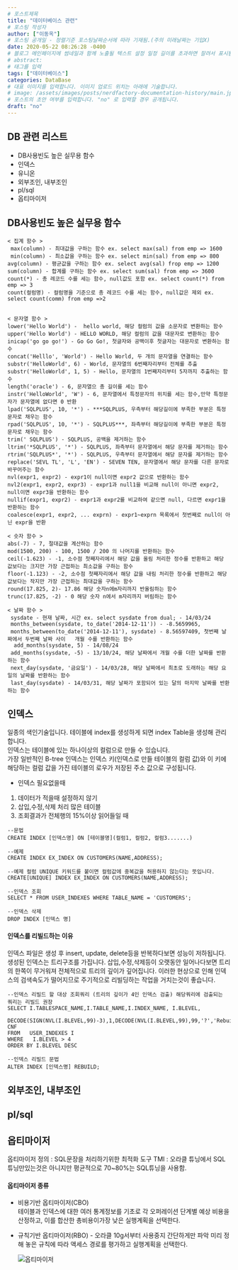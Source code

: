 ```yaml
---
# 포스트제목
title: "데이터베이스 관련"
# 포스팅 작성자
author: ["이동옥"] 
# 포스팅 공개일 - 정렬기준 포스팅날짜순서에 따라 기재됨.(주의 미래날짜는 기입X)
date: 2020-05-22 08:26:28 -0400
# 블로그 메인페이지에 썸네일과 함께 노출될 텍스트 설정 일정 길이를 초과하면 잘려서 표시됨.
# abstract:
# 태그를 입력
tags: ["데이터베이스"]
categories: DataBase
# 대표 이미지를 입력합니다. 이미지 업로드 위치는 아래에 기술합니다.
# image: /assets/images/posts/nerdfactory-documentation-history/main.jpg
# 포스트의 초안 여부를 입력합니다. "no" 로 입력할 경우 공개됩니다.
draft: "no"
---
```


## DB 관련 리스트  
 - DB사용빈도 높은 실무용 함수  
 - 인덱스   
 - 유니온   
 - 외부조인, 내부조인  
 - pl/sql  
 - 옵티마이저  


## DB사용빈도 높은 실무용 함수  

```
< 집계 함수 >
 max(column) - 최대값을 구하는 함수 ex. select max(sal) from emp => 1600
 min(column) - 최소값을 구하는 함수 ex. select min(sal) from emp => 800
avg(column) - 평균값을 구하는 함수 ex. select avg(sal) frop emp => 1200
sum(column) - 합계를 구하는 함수 ex. select sum(sal) from emp => 3600
count(*) - 총 레코드 수를 세는 함수, null값도 포함 ex. select count(*) from emp => 3
count(컬럼명) - 컬럼명을 기준으로 총 레코드 수를 세는 함수, null값은 제외 ex. select count(comm) from emp =>2


< 문자열 함수 >
lower('Hello World') -  hello world, 해당 컬럼의 값을 소문자로 변환하는 함수
upper('Hello World') - HELLO WORLD, 해당 컬럼의 값을 대문자로 변환하는 함수
inicap('go go go!') - Go Go Go!, 첫글자와 공백이후 첫글자는 대문자로 변환하는 함수
concat('Helllo', 'World') - Hello World, 두 개의 문자열을 연결하는 함수
substr('HelloWorld', 6) - World, 문자열의 6번째자리부터 전체를 추출
substr('HelloWorld', 1, 5) - Hello, 문자열의 1번째자리부터 5자까지 추출하는 함수
length('oracle') - 6, 문자열으 총 길이를 세는 함수 
instr('HelloWorld', 'W') - 6, 문자열에서 특정문자의 위치를 세는 함수,만약 특정문자가 문자열에 없다면 0 반환
lpad('SQLPLUS', 10, '*') - ***SQLPLUS, 우측부터 해당길이에 부족한 부분은 특정문자로 채우는 함수
rpad('SQLPLUS', 10, '*') - SQLPLUS***, 좌측부터 해당길이에 부족한 부분은 특정문자로 채우는 함수 
trim(' SQLPLUS') - SQLPLUS, 공백을 제거하는 함수
ltrim('*SQLPLUS', '*') - SQLPLUS, 좌측부터 문자열에서 해당 문자를 제거하는 함수
rtrim('SQLPLUS*', '*') - SQLPLUS, 우측부터 문자열에서 해당 문자를 제거하는 함수
replace('SEVL TL', 'L', 'EN') - SEVEN TEN, 문자열에서 해당 문자를 다른 문자로 바꾸어주는 함수
nvl(expr1, expr2) - expr1이 null이면 expr2 값으로 반환하는 함수
nvl2(expr1, expr2, expr3) - expr1과 null1을 비교해 null이 아니면 expr2, null이면 expr3을 반환하는 함수
nullif(expr1, expr2) - expr1과 expr2를 비교하여 같으면 null, 다르면 expr1을 반환하는 함수
coalesce(expr1, expr2, ... exprn) - expr1~exprn 목록에서 첫번째로 null이 아닌 expr을 반환

< 숫자 함수 >
abs(-7) - 7, 절대값을 계산하는 함수
mod(1500, 200) - 100, 1500 / 200 의 나머지를 반환하는 함수
ceil(-1.623) - -1, 소수점 첫째자리에서 해당 값을 올림 처리한 정수를 반환하고 해당 값보다는 크지만 가장 근접하는 최소값을 구하는 함수 
floor(-1.123) - -2, 소수점 첫째자리에서 해당 값을 내림 처리한 정수를 반환하고 해당 값보다는 작지만 가장 근접하는 최대값을 구하는 함수
round(17.825, 2)- 17.86 해당 숫자n에m자리까지 반올림하는 함수
trunc(17.825, -2) - 0 해당 숫자 n에서 m자리까지 버림하는 함수 

< 날짜 함수 >
 sysdate - 현재 날짜, 시간 ex. select sysdate from dual; - 14/03/24
 months_between(sysdate, to_date('2014-12-11')) - -8.5659965,
 months_between(to_date('2014-12-11'), sysdate) - 8.56597409, 첫번째 날짜에서 두번째 날짜 사이   개월 수를 반환하는 함수 
  add_months(sysdate, 5) - 14/08/24
 add_months(sysdate, -5) - 13/10/24, 해당 날짜에서 개월 수를 더한 날짜를 반환하는 함수
 next_day(sysdate, '금요일') - 14/03/28, 해당 날짜에서 최초로 도래하는 해당 요일의 날짜를 반환하는 함수
 last_day(sysdate) - 14/03/31, 해당 날짜가 포함되어 있는 달의 마지막 날짜를 반환하는 함수

```

## 인덱스   
일종의 색인기술입니다. 테이블에 index를 생성하게 되면 index Table을 생성해 관리합니다.  
인덱스는 테이블에 있는 하나이상의 컬럼으로 만들 수 있습니다.   
가장 일반적인 B-tree 인덱스는 인덱스 키(인덱스로 만들 테이블의 컬럼 값)와 이 키에 해당하는 컬럼 값을 가진 테이블의 로우가 저장된 주소 값으로 구성됩니다.  

 - 인덱스 필요없을때
  1. 데이터가 적을때 설정하지 않기
  2. 삽입,수정,삭제 처리 많은 테이블
  3. 조회결과가 전체행의 15%이상 읽어들일 때
  
```
--문법
CREATE INDEX [인덱스명] ON [테이블명](컬럼1, 컬럼2, 컬럼3.......)

--예제
CREATE INDEX EX_INDEX ON CUSTOMERS(NAME,ADDRESS); 

--예제 컬럼 UNIQUE 키워드를 붙이면 컬럼값에 중복값을 허용하지 않는다는 뜻입니다.
CREATE[UNIQUE] INDEX EX_INDEX ON CUSTOMERS(NAME,ADDRESS); 

--인덱스 조회
SELECT * FROM USER_INDEXES WHERE TABLE_NAME = 'CUSTOMERS';

--인덱스 삭제
DROP INDEX [인덱스 명]
```

#### 인덱스를 리빌드하는 이유
인덱스 파일은 생성 후 insert, update, delete등을 반복하다보면 성능이 저하됩니다. 생성된 인덱스는 트리구조를 가집니다. 삽입,수정,삭제등이 오랫동안 일어나다보면 트리의 한쪽이 무거워져 전체적으로 트리의 깊이가 깊어집니다. 이러한 현상으로 인해 인덱스의 검색속도가 떨어지므로 주기적으로 리빌딩하는 작업을 거치는것이 좋습니다.

```
--인덱스 리빌드 할 대상 조회쿼리 (트리의 깊이가 4인 인덱스 검출) 해당쿼리에 검출되는 쿼리는 리빌드 권장
SELECT I.TABLESPACE_NAME,I.TABLE_NAME,I.INDEX_NAME, I.BLEVEL,
       DECODE(SIGN(NVL(I.BLEVEL,99)-3),1,DECODE(NVL(I.BLEVEL,99),99,'?','Rebuild'),'Check') CNF
FROM   USER_INDEXES I
WHERE   I.BLEVEL > 4
ORDER BY I.BLEVEL DESC

--인덱스 리빌드 문법
ALTER INDEX [인덱스명] REBUILD;
```

## 외부조인, 내부조인  





## pl/sql  



## 옵티마이저  
옵티마이저 정의 : SQL문장을 처리하기위한 최적화 도구
TMI : 오라클 튜닝에서 SQL 튜닝만있는것은 아니지만 평균적으로 70~80%는 SQL튜닝을 사용함. 




#### 옵티마이저 종류  
 - 비용기반 옵티마이저(CBO)  
  테이블과 인덱스에 대한 여러 통계정보를 기초로 각 오퍼레이션 단계별 예상 비용을 산정하고, 이를 합산한 총비용이가장 낮은 실행계획을 선택한다.
 
 - 규칙기반 옵티마이저(RBO) - 오라클 10g서부터 사용중지 간단하게만 파악
   미리 정해 놓은 규칙에 따라 액세스 경로를 평가하고 실행계획을 선택한다.
   
   
   ![옵티마이저](https://user-images.githubusercontent.com/12209348/85936425-b8059400-b935-11ea-9b3c-23c562b05148.jpg)
